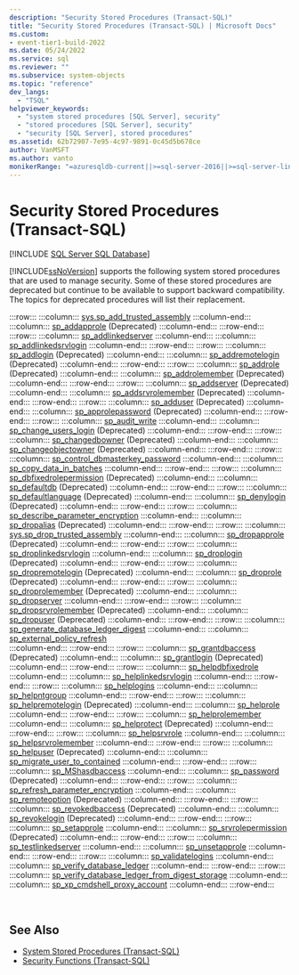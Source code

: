 ```yaml
---
description: "Security Stored Procedures (Transact-SQL)"
title: "Security Stored Procedures (Transact-SQL) | Microsoft Docs"
ms.custom:
- event-tier1-build-2022
ms.date: 05/24/2022
ms.service: sql
ms.reviewer: ""
ms.subservice: system-objects
ms.topic: "reference"
dev_langs: 
  - "TSQL"
helpviewer_keywords: 
  - "system stored procedures [SQL Server], security"
  - "stored procedures [SQL Server], security"
  - "security [SQL Server], stored procedures"
ms.assetid: 62b72907-7e95-4c97-9891-0c45d5b678ce
author: VanMSFT
ms.author: vanto
monikerRange: "=azuresqldb-current||>=sql-server-2016||>=sql-server-linux-2017||=azuresqldb-mi-current"
---
```

# Security Stored Procedures (Transact-SQL)

[!INCLUDE [SQL Server SQL Database](../../includes/applies-to-version/sql-asdb.md)]

  [!INCLUDE[ssNoVersion](../../includes/ssnoversion-md.md)] supports the following system stored procedures that are used to manage security. Some of these stored procedures are deprecated but continue to be available to support backward compatibility. The topics for deprecated procedures will list their replacement.  

:::row:::
    :::column:::
        [sys.sp_add_trusted_assembly]( sys-sp-add-trusted-assembly-transact-sql.md) 
    :::column-end:::
    :::column:::
        [sp_addapprole](../../relational-databases/system-stored-procedures/sp-addapprole-transact-sql.md) (Deprecated)
    :::column-end:::
:::row-end:::
:::row:::
    :::column:::
        [sp_addlinkedserver](../../relational-databases/system-stored-procedures/sp-addlinkedserver-transact-sql.md)
    :::column-end:::
    :::column:::
        [sp_addlinkedsrvlogin](../../relational-databases/system-stored-procedures/sp-addlinkedsrvlogin-transact-sql.md)
    :::column-end:::
:::row-end:::
:::row:::
    :::column:::
        [sp_addlogin](../../relational-databases/system-stored-procedures/sp-addlogin-transact-sql.md) (Deprecated) 
    :::column-end:::
    :::column:::
        [sp_addremotelogin](../../relational-databases/system-stored-procedures/sp-addremotelogin-transact-sql.md) (Deprecated)
    :::column-end:::
:::row-end:::
:::row:::
    :::column:::
        [sp_addrole](../../relational-databases/system-stored-procedures/sp-addrole-transact-sql.md) (Deprecated) 
    :::column-end:::
    :::column:::
        [sp_addrolemember](../../relational-databases/system-stored-procedures/sp-addrolemember-transact-sql.md) (Deprecated)
    :::column-end:::
:::row-end:::
:::row:::
    :::column:::
        [sp_addserver](../../relational-databases/system-stored-procedures/sp-addserver-transact-sql.md) (Deprecated) 
    :::column-end:::
    :::column:::
        [sp_addsrvrolemember](../../relational-databases/system-stored-procedures/sp-addsrvrolemember-transact-sql.md) (Deprecated)
    :::column-end:::
:::row-end:::
:::row:::
    :::column:::
        [sp_adduser](../../relational-databases/system-stored-procedures/sp-adduser-transact-sql.md) (Deprecated) 
    :::column-end:::
    :::column:::
        [sp_approlepassword](../../relational-databases/system-stored-procedures/sp-approlepassword-transact-sql.md) (Deprecated)
    :::column-end:::
:::row-end:::
:::row:::
    :::column:::
        [sp_audit_write](../../relational-databases/system-stored-procedures/sp-audit-write-transact-sql.md) 
    :::column-end:::
    :::column:::
        [sp_change_users_login](../../relational-databases/system-stored-procedures/sp-change-users-login-transact-sql.md) (Deprecated)
    :::column-end:::
:::row-end:::
:::row:::
    :::column:::
        [sp_changedbowner](../../relational-databases/system-stored-procedures/sp-changedbowner-transact-sql.md) (Deprecated) 
    :::column-end:::
    :::column:::
        [sp_changeobjectowner](../../relational-databases/system-stored-procedures/sp-changeobjectowner-transact-sql.md) (Deprecated)
    :::column-end:::
:::row-end:::
:::row:::
    :::column:::
        [sp_control_dbmasterkey_password](../../relational-databases/system-stored-procedures/sp-control-dbmasterkey-password-transact-sql.md) 
    :::column-end:::
    :::column:::
        [sp_copy_data_in_batches](../../relational-databases/system-stored-procedures/sys-sp-copy-data-in-batches-transact-sql.md) 
    :::column-end:::
:::row-end:::
:::row:::
    :::column:::
        [sp_dbfixedrolepermission](../../relational-databases/system-stored-procedures/sp-dbfixedrolepermission-transact-sql.md) (Deprecated)
    :::column-end:::
    :::column:::
        [sp_defaultdb](../../relational-databases/system-stored-procedures/sp-defaultdb-transact-sql.md) (Deprecated) 
    :::column-end:::
:::row-end:::
:::row:::
    :::column:::
        [sp_defaultlanguage](../../relational-databases/system-stored-procedures/sp-defaultlanguage-transact-sql.md) (Deprecated)
    :::column-end:::
    :::column:::
        [sp_denylogin](../../relational-databases/system-stored-procedures/sp-denylogin-transact-sql.md) (Deprecated) 
    :::column-end:::
:::row-end:::
:::row:::
    :::column:::
        [sp_describe_parameter_encryption](../../relational-databases/system-stored-procedures/sp-describe-parameter-encryption-transact-sql.md)
    :::column-end:::
    :::column:::
        [sp_dropalias](./system-stored-procedures-transact-sql.md) (Deprecated) 
    :::column-end:::
:::row-end:::
:::row:::
    :::column:::
        [sys.sp_drop_trusted_assembly]( sys-sp-drop-trusted-assembly-transact-sql.md) 
    :::column-end:::
    :::column:::
        [sp_dropapprole](../../relational-databases/system-stored-procedures/sp-dropapprole-transact-sql.md) (Deprecated) 
    :::column-end:::
:::row-end:::
:::row:::
    :::column:::
        [sp_droplinkedsrvlogin](../../relational-databases/system-stored-procedures/sp-droplinkedsrvlogin-transact-sql.md) 
    :::column-end:::
    :::column:::
        [sp_droplogin](../../relational-databases/system-stored-procedures/sp-droplogin-transact-sql.md) (Deprecated) 
    :::column-end:::
:::row-end:::
:::row:::
    :::column:::
        [sp_dropremotelogin](../../relational-databases/system-stored-procedures/sp-dropremotelogin-transact-sql.md) (Deprecated) 
    :::column-end:::
    :::column:::
        [sp_droprole](../../relational-databases/system-stored-procedures/sp-droprole-transact-sql.md) (Deprecated) 
    :::column-end:::
:::row-end:::
:::row:::
    :::column:::
        [sp_droprolemember](../../relational-databases/system-stored-procedures/sp-droprolemember-transact-sql.md) (Deprecated) 
    :::column-end:::
    :::column:::
        [sp_dropserver](../../relational-databases/system-stored-procedures/sp-dropserver-transact-sql.md) 
    :::column-end:::
:::row-end:::
:::row:::
    :::column:::
        [sp_dropsrvrolemember](../../relational-databases/system-stored-procedures/sp-dropsrvrolemember-transact-sql.md) (Deprecated) 
    :::column-end:::
    :::column:::
        [sp_dropuser](../../relational-databases/system-stored-procedures/sp-dropuser-transact-sql.md) (Deprecated) 
    :::column-end:::
:::row-end:::
:::row:::
    :::column:::
        [sp_generate_database_ledger_digest](../../relational-databases/system-stored-procedures/sys-sp-generate-database-ledger-digest-transact-sql.md) 
    :::column-end:::
    :::column:::
        [sp_external_policy_refresh](../../relational-databases/system-stored-procedures/sp-external-policy-refresh-transact-sql.md)      
    :::column-end:::
:::row-end:::
:::row:::
    :::column:::
        [sp_grantdbaccess](../../relational-databases/system-stored-procedures/sp-grantdbaccess-transact-sql.md) (Deprecated) 
    :::column-end:::
    :::column:::
        [sp_grantlogin](../../relational-databases/system-stored-procedures/sp-grantlogin-transact-sql.md) (Deprecated) 
    :::column-end:::
:::row-end:::
:::row:::
    :::column:::
        [sp_helpdbfixedrole](../../relational-databases/system-stored-procedures/sp-helpdbfixedrole-transact-sql.md) 
    :::column-end:::
    :::column:::
        [sp_helplinkedsrvlogin](../../relational-databases/system-stored-procedures/sp-helplinkedsrvlogin-transact-sql.md) 
    :::column-end:::
:::row-end:::
:::row:::
    :::column:::
        [sp_helplogins](../../relational-databases/system-stored-procedures/sp-helplogins-transact-sql.md) 
    :::column-end:::
    :::column:::
        [sp_helpntgroup](../../relational-databases/system-stored-procedures/sp-helpntgroup-transact-sql.md) 
    :::column-end:::
:::row-end:::
:::row:::
    :::column:::
        [sp_helpremotelogin](../../relational-databases/system-stored-procedures/sp-helpremotelogin-transact-sql.md) (Deprecated) 
    :::column-end:::
    :::column:::
        [sp_helprole](../../relational-databases/system-stored-procedures/sp-helprole-transact-sql.md) 
    :::column-end:::
:::row-end:::
:::row:::
    :::column:::
        [sp_helprolemember](../../relational-databases/system-stored-procedures/sp-helprolemember-transact-sql.md) 
    :::column-end:::
    :::column:::
        [sp_helprotect](../../relational-databases/system-stored-procedures/sp-helprotect-transact-sql.md) (Deprecated) 
    :::column-end:::
:::row-end:::
:::row:::
    :::column:::
        [sp_helpsrvrole](../../relational-databases/system-stored-procedures/sp-helpsrvrole-transact-sql.md) 
    :::column-end:::
    :::column:::
        [sp_helpsrvrolemember](../../relational-databases/system-stored-procedures/sp-helpsrvrolemember-transact-sql.md) 
    :::column-end:::
:::row-end:::
:::row:::
    :::column:::
        [sp_helpuser](../../relational-databases/system-stored-procedures/sp-helpuser-transact-sql.md) (Deprecated) 
    :::column-end:::
    :::column:::
        [sp_migrate_user_to_contained](../../relational-databases/system-stored-procedures/sp-migrate-user-to-contained-transact-sql.md)
    :::column-end:::
:::row-end:::
:::row:::
    :::column:::
        [sp_MShasdbaccess](../../relational-databases/system-stored-procedures/sp-mshasdbaccess-transact-sql.md) 
    :::column-end:::
    :::column:::
        [sp_password](../../relational-databases/system-stored-procedures/sp-password-transact-sql.md) (Deprecated)
    :::column-end:::
:::row-end:::
:::row:::
    :::column:::
        [sp_refresh_parameter_encryption](../../relational-databases/system-stored-procedures/sp-refresh-parameter-encryption-transact-sql.md) 
    :::column-end:::
    :::column:::
        [sp_remoteoption](../../relational-databases/system-stored-procedures/sp-remoteoption-transact-sql.md) (Deprecated)
    :::column-end:::
:::row-end:::
:::row:::
    :::column:::
        [sp_revokedbaccess](../../relational-databases/system-stored-procedures/sp-revokedbaccess-transact-sql.md) (Deprecated) 
    :::column-end:::
    :::column:::
        [sp_revokelogin](../../relational-databases/system-stored-procedures/sp-revokelogin-transact-sql.md) (Deprecated)
    :::column-end:::
:::row-end:::
:::row:::
    :::column:::
        [sp_setapprole](../../relational-databases/system-stored-procedures/sp-setapprole-transact-sql.md) 
    :::column-end:::
    :::column:::
        [sp_srvrolepermission](../../relational-databases/system-stored-procedures/sp-srvrolepermission-transact-sql.md) (Deprecated)
    :::column-end:::
:::row-end:::
:::row:::
    :::column:::
        [sp_testlinkedserver](../../relational-databases/system-stored-procedures/sp-testlinkedserver-transact-sql.md) 
    :::column-end:::
    :::column:::
        [sp_unsetapprole](../../relational-databases/system-stored-procedures/sp-unsetapprole-transact-sql.md) 
    :::column-end:::
:::row-end:::
:::row:::
    :::column:::
        [sp_validatelogins](../../relational-databases/system-stored-procedures/sp-validatelogins-transact-sql.md) 
    :::column-end:::
    :::column:::
        [sp_verify_database_ledger](../../relational-databases/system-stored-procedures/sys-sp-verify-database-ledger-transact-sql.md) 
    :::column-end:::
:::row-end:::
:::row:::
    :::column:::
        [sp_verify_database_ledger_from_digest_storage](../../relational-databases/system-stored-procedures/sys-sp-verify-database-ledger-from-digest-storage-transact-sql.md) 
    :::column-end:::
    :::column:::
        [sp_xp_cmdshell_proxy_account](../../relational-databases/system-stored-procedures/sp-xp-cmdshell-proxy-account-transact-sql.md) 
    :::column-end:::
:::row-end:::

&nbsp;

## See Also

- [System Stored Procedures &#40;Transact-SQL&#41;](../../relational-databases/system-stored-procedures/system-stored-procedures-transact-sql.md)   
- [Security Functions &#40;Transact-SQL&#41;](../../t-sql/functions/security-functions-transact-sql.md)  
